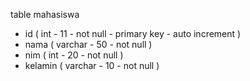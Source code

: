 table mahasiswa
- id ( int - 11 - not null - primary key - auto increment )
- nama ( varchar - 50 - not null )
- nim ( int - 20 - not null )
- kelamin ( varchar - 10 - not null )
